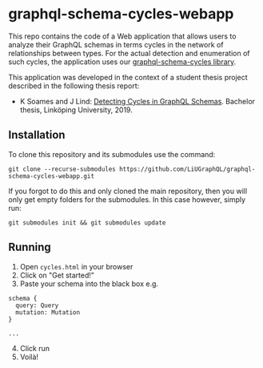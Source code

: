 # graphql-schema-cycles-webapp
This repo contains the code of a Web application that allows users to analyze their GraphQL schemas in terms cycles in the network of relationships between types. For the actual detection and enumeration of such cycles, the application uses our [graphql-schema-cycles
library](https://github.com/LiUGraphQL/graphql-schema-cycles).

This application was developed in the context of a student thesis project described in the following thesis report:
* K Soames and J Lind: [Detecting Cycles in GraphQL Schemas](http://urn.kb.se/resolve?urn=urn:nbn:se:liu:diva-156174). Bachelor thesis, Linköping University, 2019.

## Installation
To clone this repository and its submodules use the command:

```
git clone --recurse-submodules https://github.com/LiUGraphQL/graphql-schema-cycles-webapp.git
```
  
If you forgot to do this and only cloned the main repository, then you will only get empty folders for the submodules. In this case however, simply run:

```
git submodules init && git submodules update
```
## Running
1. Open `cycles.html` in your browser
2. Click on "Get started!"
3. Paste your schema into the black box
e.g.
```
schema {
  query: Query
  mutation: Mutation
}

...
```
4. Click run
5. Voilà!
